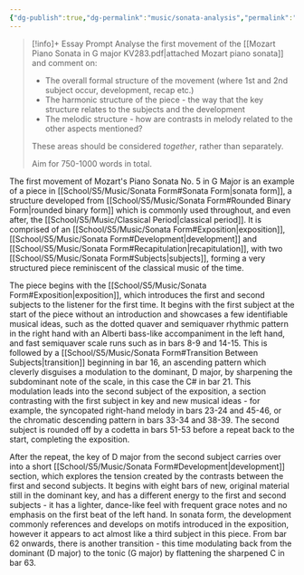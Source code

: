 ```yaml
---
{"dg-publish":true,"dg-permalink":"music/sonata-analysis","permalink":"/music/sonata-analysis/"}
---
```



> [!info]+ Essay Prompt
> Analyse the first movement of the [[Mozart Piano Sonata in G major KV283.pdf|attached Mozart piano sonata]] and comment on:
> 
> - The overall formal structure of the movement (where 1st and 2nd subject occur, development, recap etc.)
> - The harmonic structure of the piece - the way that the key structure relates to the subjects and the development
> - The melodic structure - how are contrasts in melody related to the other aspects mentioned?
> 
> These areas should be considered _together_, rather than separately.
> 
> Aim for 750-1000 words in total.

The first movement of Mozart's Piano Sonata No. 5 in G Major is an example of a piece in [[School/S5/Music/Sonata Form#Sonata Form\|sonata form]], a structure developed from [[School/S5/Music/Sonata Form#Rounded Binary Form\|rounded binary form]] which is commonly used throughout, and even after, the [[School/S5/Music/Classical Period\|classical period]]. It is comprised of an [[School/S5/Music/Sonata Form#Exposition\|exposition]], [[School/S5/Music/Sonata Form#Development\|development]] and [[School/S5/Music/Sonata Form#Recapitulation\|recapitulation]], with two [[School/S5/Music/Sonata Form#Subjects\|subjects]], forming a very structured piece reminiscent of the classical music of the time.

The piece begins with the [[School/S5/Music/Sonata Form#Exposition\|exposition]], which introduces the first and second subjects to the listener for the first time. It begins with the first subject at the start of the piece without an introduction and showcases a few identifiable musical ideas, such as the dotted quaver and semiquaver rhythmic pattern in the right hand with an Alberti bass-like accompaniment in the left hand, and fast semiquaver scale runs such as in bars 8-9 and 14-15. This is followed by a [[School/S5/Music/Sonata Form#Transition Between Subjects\|transition]] beginning in bar 16, an ascending pattern which cleverly disguises a modulation to the dominant, D major, by sharpening the subdominant note of the scale, in this case the C# in bar 21. This modulation leads into the second subject of the exposition, a section contrasting with the first subject in key and new musical ideas - for example, the syncopated right-hand melody in bars 23-24 and 45-46, or the chromatic descending pattern in bars 33-34 and 38-39. The second subject is rounded off by a codetta in bars 51-53 before a repeat back to the start, completing the exposition.

After the repeat, the key of D major from the second subject carries over into a short [[School/S5/Music/Sonata Form#Development\|development]] section, which explores the tension created by the contrasts between the first and second subjects. It begins with eight bars of new, original material still in the dominant key, and has a different energy to the first and second subjects - it has a lighter, dance-like feel with frequent grace notes and no emphasis on the first beat of the left hand. In sonata form, the development commonly references and develops on motifs introduced in the exposition, however it appears to act almost like a third subject in this piece. From bar 62 onwards, there is another transition - this time modulating back from the dominant (D major) to the tonic (G major) by flattening the sharpened C in bar 63.
